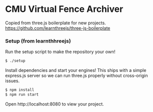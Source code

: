 # CMU Virtual Fence Archiver

Copied from three.js boilerplate for new projects. https://github.com/learnthreejs/three-js-boilerplate

### Setup (from learnthhreejs)
Run the setup script to make the repository your own!

```bash
$ ./setup
```

Install dependencies and start your engines! This ships with a simple express.js server so we can run three.js properly without cross-origin issues.

```bash
$ npm install
$ npm run start
```

Open http://localhost:8080 to view your project.
